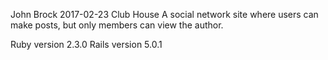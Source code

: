 John Brock
2017-02-23
Club House
A social network site where users can make posts, but only members can view the author.

Ruby version 2.3.0
Rails version 5.0.1